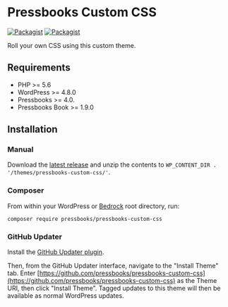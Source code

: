 # Pressbooks Custom CSS

[![Packagist](https://img.shields.io/packagist/l/pressbooks/pressbooks-custom-css.svg)](https://packagist.org/packages/pressbooks/pressbooks-custom-css) [![Packagist](https://img.shields.io/packagist/v/pressbooks/pressbooks-custom-css.svg)](https://packagist.org/packages/pressbooks/pressbooks-custom-css)

Roll your own CSS using this custom theme.

## Requirements

* PHP >= 5.6
* WordPress >= 4.8.0
* Pressbooks >= 4.0.
* Pressbooks Book >= 1.9.0

## Installation

### Manual

Download the [latest release](https://github.com/pressbooks/pressbooks-custom-css/releases/latest/) and unzip the contents to `WP_CONTENT_DIR . '/themes/pressbooks-custom-css/'`.

### Composer

From within your WordPress or [Bedrock](https://roots.io/bedrock/) root directory, run:

```
composer require pressbooks/pressbooks-custom-css
```

### GitHub Updater

Install the [GitHub Updater plugin](https://github.com/afragen/github-updater).

Then, from the GitHub Updater interface, navigate to the "Install Theme" tab. Enter [https://github.com/pressbooks/pressbooks-custom-css](https://github.com/pressbooks/pressbooks-custom-css) as the Theme URI, then click "Install Theme". Tagged updates to this theme will then be available as normal WordPress updates.
